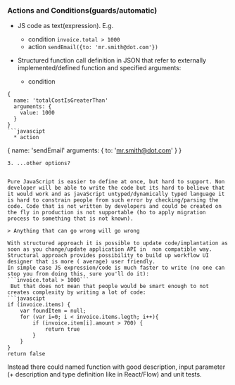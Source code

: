 ### Actions and Conditions(guards/automatic)
* JS code as text(expression). E.g.
  * condition ```invoice.total > 1000```
  * action ```sendEmail({to: 'mr.smith@dot.com'})```

* Structured function call definition in JSON that refer to externally implemented/defined function and specified arguments:
  * condition 
```javascipt
{
  name: 'totalCostIsGreaterThan'
  arguments: {
    value: 1000
  }
}
```javascipt
  * action 
```
{
  name: 'sendEmail'
  arguments: {
    to: 'mr.smith@dot.com'
  }
}
```
3. ...other options?


Pure JavaScript is easier to define at once, but hard to support. Non developer will be able to write the code but its hard to believe that it would work and as javaScript untyped/dynamically typed language it is hard to constrain people from such error by checking/parsing the code. Code that is not written by developers and could be created on the fly in production is not supportable (ho to apply migration process to something that is not known).

> Anything that can go wrong will go wrong

With structured approach it is possible to update code/implantation as soon as you change/update application API in  non compatible way. Structural approach provides possibility to build up workflow UI designer that is more ( average) user friendly.
In simple case JS expression/code is much faster to write (no one can stop you from doing this, sure you'll do it):
```invoice.total > 1000```
 But that does not mean that people would be smart enough to not creates complexity by writing a lot of code:
```javascipt
if (invoice.items) {
    var foundItem = null;
    for (var i=0; i < invoice.items.legth; i++){
        if (invoice.item[i].amount > 700) {
            return true
        }
    }
}
return false
```
Instead there could named function with good description, input parameter (+ description and type definition like in React/Flow) and unit tests.
